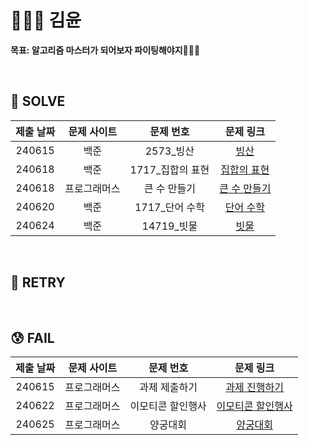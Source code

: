 # 👩🏻‍💻 김윤
**목표: 알고리즘 마스터가 되어보자 파이팅해야지🐻🐶🐯**

<br/>

## 🥰 SOLVE
|제출 날짜|문제 사이트|문제 번호|문제 링크|
|:-------:|:---------:|:-------:|:-------:|
|240615|백준|2573_빙산|[빙산](https://www.acmicpc.net/problem/2573)|
|240618|백준|1717_집합의 표현|[집합의 표현](https://www.acmicpc.net/problem/1717)|
|240618|프로그래머스|큰 수 만들기|[큰 수 만들기](https://school.programmers.co.kr/learn/courses/30/lessons/42883)|
|240620|백준|1717_단어 수학|[단어 수학](https://www.acmicpc.net/problem/1339)|
|240624|백준|14719_빗물|[빗물](https://www.acmicpc.net/problem/14719)|

<br/>

## 🧐 RETRY

<br/>

## 😰 FAIL
|제출 날짜|문제 사이트|문제 번호|문제 링크|
|:-------:|:---------:|:-------:|:-------:|
|240615|프로그래머스|과제 제출하기|[과제 진행하기](https://school.programmers.co.kr/learn/courses/30/lessons/176962)|
|240622|프로그래머스|이모티콘 할인행사|[이모티콘 할인행사](https://school.programmers.co.kr/learn/courses/30/lessons/150368)|
|240625|프로그래머스|양궁대회|[양궁대회](https://school.programmers.co.kr/learn/courses/30/lessons/92342)|
